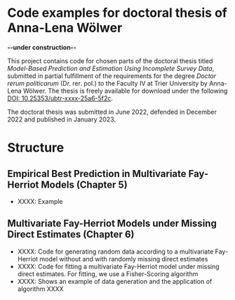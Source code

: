 # Code examples for doctoral thesis of Anna-Lena Wölwer

**--under construction--**

This project contains code for chosen parts of the doctoral thesis titled *Model-Based Prediction and Estimation Using Incomplete Survey Data*, submitted in partial fulfillment of the requirements for the degree *Doctor rerum politicarum* (Dr. rer. pol.) to the Faculty IV at Trier University by Anna-Lena Wölwer. The thesis is freely available for download under the following [DOI: 10.25353/ubtr-xxxx-25a6-5f2c](https://doi.org/10.25353/ubtr-xxxx-25a6-5f2c).

The doctoral thesis was submitted in June 2022, defended in December 2022 and published in January 2023. 

# Structure

## Empirical Best Prediction in Multivariate Fay-Herriot Models (Chapter 5)
- XXXX: Example

## Multivariate Fay-Herriot Models under Missing Direct Estimates (Chapter 6)
- XXXX: Code for generating random data according to a multivariate Fay-Herriot model without and with randomly missing direct estimates
- XXXX: Code for fitting a multivariate Fay-Herriot model under missing direct estimates. For fitting, we use a Fisher-Scoring algorithm
- XXXX: Shows an example of data generation and the application of algorithm XXXX 
